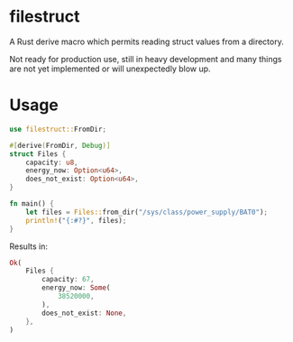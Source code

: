 # filestruct

A Rust derive macro which permits reading struct values from a directory.

Not ready for production use, still in heavy development and many things are
not yet implemented or will unexpectedly blow up.

# Usage

```rust
use filestruct::FromDir;

#[derive(FromDir, Debug)]
struct Files {
    capacity: u8,
    energy_now: Option<u64>,
    does_not_exist: Option<u64>,
}

fn main() {
    let files = Files::from_dir("/sys/class/power_supply/BAT0");
    println!("{:#?}", files);
}
```

Results in:

```rust
Ok(
    Files {
        capacity: 67,
        energy_now: Some(
            38520000,
        ),
        does_not_exist: None,
    },
)
```
